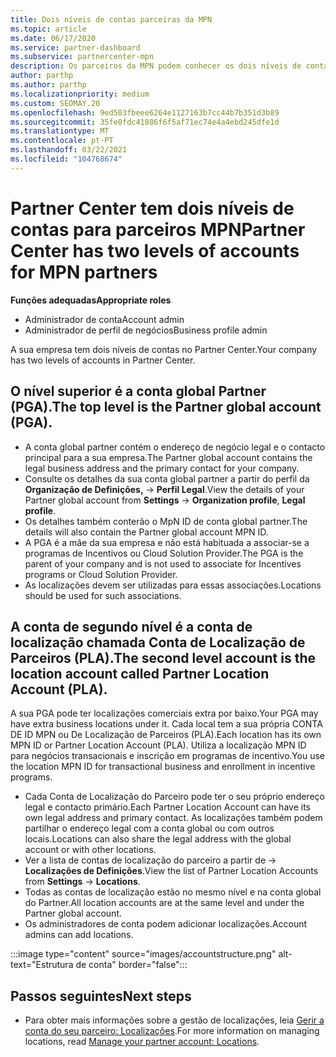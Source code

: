 ```yaml
---
title: Dois níveis de contas parceiras da MPN
ms.topic: article
ms.date: 06/17/2020
ms.service: partner-dashboard
ms.subservice: partnercenter-mpn
description: Os parceiros da MPN podem conhecer os dois níveis de contas no Partner Center, na Conta Global de Parceiros (PGA) e na Conta de Localização de Parceiros (PLA).
author: parthp
ms.author: parthp
ms.localizationpriority: medium
ms.custom: SEOMAY.20
ms.openlocfilehash: 9ed503fbeee6264e1127163b7cc44b7b351d3b89
ms.sourcegitcommit: 35fe0fdc41886f6f5af71ec74e4a4ebd245dfe1d
ms.translationtype: MT
ms.contentlocale: pt-PT
ms.lasthandoff: 03/22/2021
ms.locfileid: "104768674"
---
```

# <a name="partner-center-has-two-levels-of-accounts-for-mpn-partners"></a><span data-ttu-id="3a8be-103">Partner Center tem dois níveis de contas para parceiros MPN</span><span class="sxs-lookup"><span data-stu-id="3a8be-103">Partner Center has two levels of accounts for MPN partners</span></span>


<span data-ttu-id="3a8be-104">**Funções adequadas**</span><span class="sxs-lookup"><span data-stu-id="3a8be-104">**Appropriate roles**</span></span>

- <span data-ttu-id="3a8be-105">Administrador de conta</span><span class="sxs-lookup"><span data-stu-id="3a8be-105">Account admin</span></span>
- <span data-ttu-id="3a8be-106">Administrador de perfil de negócios</span><span class="sxs-lookup"><span data-stu-id="3a8be-106">Business profile admin</span></span>


<span data-ttu-id="3a8be-107">A sua empresa tem dois níveis de contas no Partner Center.</span><span class="sxs-lookup"><span data-stu-id="3a8be-107">Your company has two levels of accounts in Partner Center.</span></span>

## <a name="the-top-level-is-the-partner-global-account-pga"></a><span data-ttu-id="3a8be-108">O nível superior é a conta global Partner (PGA).</span><span class="sxs-lookup"><span data-stu-id="3a8be-108">The top level is the Partner global account (PGA).</span></span>

- <span data-ttu-id="3a8be-109">A conta global partner contém o endereço de negócio legal e o contacto principal para a sua empresa.</span><span class="sxs-lookup"><span data-stu-id="3a8be-109">The Partner global account contains the legal business address and the primary contact for your company.</span></span> 
- <span data-ttu-id="3a8be-110">Consulte os detalhes da sua conta global partner a partir do perfil da **Organização de Definições,**  ->   **Perfil Legal**.</span><span class="sxs-lookup"><span data-stu-id="3a8be-110">View the details of your Partner global account from **Settings** -> **Organization profile**, **Legal profile**.</span></span>
- <span data-ttu-id="3a8be-111">Os detalhes também conterão o MpN ID de conta global partner.</span><span class="sxs-lookup"><span data-stu-id="3a8be-111">The details will also contain the Partner global account MPN ID.</span></span> 
- <span data-ttu-id="3a8be-112">A PGA é a mãe da sua empresa e não está habituada a associar-se a programas de Incentivos ou Cloud Solution Provider.</span><span class="sxs-lookup"><span data-stu-id="3a8be-112">The PGA is the parent of your company and is not used to associate for Incentives programs or Cloud Solution Provider.</span></span> 
- <span data-ttu-id="3a8be-113">As localizações devem ser utilizadas para essas associações.</span><span class="sxs-lookup"><span data-stu-id="3a8be-113">Locations should be used for such associations.</span></span>

## <a name="the-second-level-account-is-the-location-account-called-partner-location-account-pla"></a><span data-ttu-id="3a8be-114">A conta de segundo nível é a conta de localização chamada Conta de Localização de Parceiros (PLA).</span><span class="sxs-lookup"><span data-stu-id="3a8be-114">The second level account is the location account called Partner Location Account (PLA).</span></span>

<span data-ttu-id="3a8be-115">A sua PGA pode ter localizações comerciais extra por baixo.</span><span class="sxs-lookup"><span data-stu-id="3a8be-115">Your PGA may have extra business locations under it.</span></span> <span data-ttu-id="3a8be-116">Cada local tem a sua própria CONTA DE ID MPN ou De Localização de Parceiros (PLA).</span><span class="sxs-lookup"><span data-stu-id="3a8be-116">Each location has its own MPN ID or Partner Location Account (PLA).</span></span> <span data-ttu-id="3a8be-117">Utiliza a localização MPN ID para negócios transacionais e inscrição em programas de incentivo.</span><span class="sxs-lookup"><span data-stu-id="3a8be-117">You use the location MPN ID for transactional business and enrollment in incentive programs.</span></span>

- <span data-ttu-id="3a8be-118">Cada Conta de Localização do Parceiro pode ter o seu próprio endereço legal e contacto primário.</span><span class="sxs-lookup"><span data-stu-id="3a8be-118">Each Partner Location Account can have its own legal address and primary contact.</span></span> <span data-ttu-id="3a8be-119">As localizações também podem partilhar o endereço legal com a conta global ou com outros locais.</span><span class="sxs-lookup"><span data-stu-id="3a8be-119">Locations can also share the legal address with the global account or with other locations.</span></span>
- <span data-ttu-id="3a8be-120">Ver a lista de contas de localização do parceiro a partir de  ->  **Localizações de Definições**.</span><span class="sxs-lookup"><span data-stu-id="3a8be-120">View the list of Partner Location Accounts from **Settings** -> **Locations**.</span></span>
- <span data-ttu-id="3a8be-121">Todas as contas de localização estão no mesmo nível e na conta global do Partner.</span><span class="sxs-lookup"><span data-stu-id="3a8be-121">All location accounts are at the same level and under the Partner global account.</span></span>
- <span data-ttu-id="3a8be-122">Os administradores de conta podem adicionar localizações.</span><span class="sxs-lookup"><span data-stu-id="3a8be-122">Account admins can add locations.</span></span>

:::image type="content" source="images/accountstructure.png" alt-text="Estrutura de conta" border="false":::

## <a name="next-steps"></a><span data-ttu-id="3a8be-124">Passos seguintes</span><span class="sxs-lookup"><span data-stu-id="3a8be-124">Next steps</span></span>

- <span data-ttu-id="3a8be-125">Para obter mais informações sobre a gestão de localizações, leia [Gerir a conta do seu parceiro: Localizações](manage-locations.md).</span><span class="sxs-lookup"><span data-stu-id="3a8be-125">For more information on managing locations, read [Manage your partner account: Locations](manage-locations.md).</span></span>
